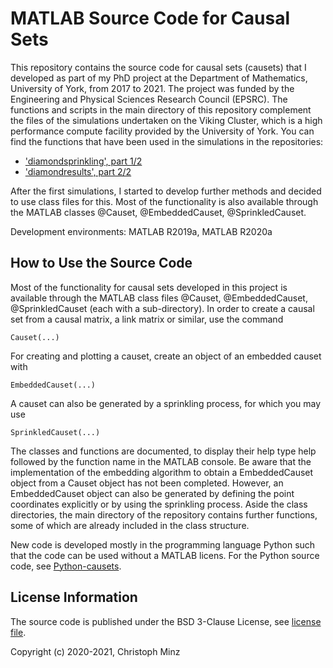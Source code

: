 # MATLAB Source Code for Causal Sets

This repository contains the source code for causal sets (causets) that I developed as part of my PhD project at the Department of Mathematics, University of York, from 2017 to 2021. The project was funded by the Engineering and Physical Sciences Research Council (EPSRC). The functions and scripts in the main directory of this repository complement the files of the simulations undertaken on the Viking Cluster, which is a high performance compute facility provided by the University of York. You can find the functions that have been used in the simulations in the repositories:
* ['diamondsprinkling', part 1/2](https://github.com/c-minz/diamondsprinkling)
* ['diamondresults', part 2/2](https://github.com/c-minz/diamondresults)

After the first simulations, I started to develop further methods and decided to use class files for this. Most of the functionality is also available through the MATLAB classes @Causet, @EmbeddedCauset, @SprinkledCauset.

Development environments: MATLAB R2019a, MATLAB R2020a

## How to Use the Source Code

Most of the functionality for causal sets developed in this project is available through the MATLAB class files @Causet, @EmbeddedCauset, @SprinkledCauset (each with a sub-directory). In order to create a causal set from a causal matrix, a link matrix or similar, use the command 

    Causet(...)

For creating and plotting a causet, create an object of an embedded causet with

    EmbeddedCauset(...)

A causet can also be generated by a sprinkling process, for which you may use

    SprinkledCauset(...)

The classes and functions are documented, to display their help type help followed by the function name in the MATLAB console. Be aware that the implementation of the embedding algorithm to obtain a EmbeddedCauset object from a Causet object has not been completed. However, an EmbeddedCauset object can also be generated by defining the point coordinates explicitly or by using the sprinkling process. Aside the class directories, the main directory of the repository contains further functions, some of which are already included in the class structure.

New code is developed mostly in the programming language Python such that the code can be used without a MATLAB licens. For the Python source code, see [Python-causets](https://github.com/c-minz/Python-causets).

## License Information

The source code is published under the BSD 3-Clause License, see [license file](LICENSE.md).

Copyright (c) 2020-2021, Christoph Minz
